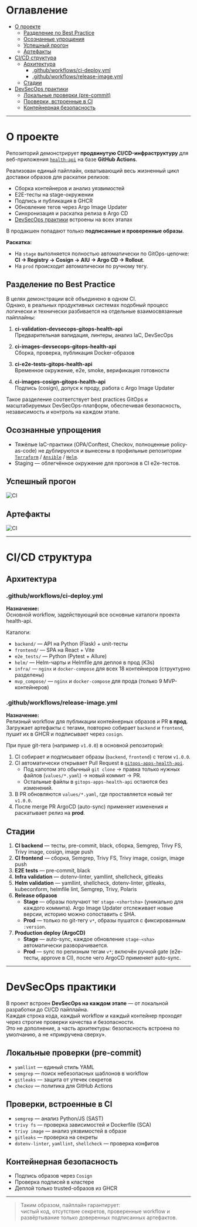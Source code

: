 # Оглавление

- [О проекте](#о-проекте)  
  - [Разделение по Best Practice](#разделение-по-best-practice)  
  - [Осознанные упрощения](#осознанные-упрощения)  
  - [Успешный прогон](#успешный-прогон)  
  - [Артефакты](#артефакты)  
- [CI/CD структура](#cicd-структура)  
  - [Архитектура](#архитектура)  
    - [.github/workflows/ci-deploy.yml](#githubworkflowsci-deployyml)  
    - [.github/workflows/release-image.yml](#githubworkflowsrelease-imageyml)  
  - [Стадии](#стадии)  
- [DevSecOps практики](#devsecops-практики)  
  - [Локальные проверки (pre-commit)](#локальные-проверки-pre-commit)  
  - [Проверки, встроенные в CI](#проверки-встроенные-в-ci)  
  - [Контейнерная безопасность](#контейнерная-безопасность)  

---

# О проекте

Репозиторий демонстрирует **продвинутую CI/CD-инфраструктуру** для веб-приложения [`health-api`](https://github.com/vikgur/health-api-for-microservice-stack) на базе **GitHub Actions**.  

Реализован единый пайплайн, охватывающий весь жизненный цикл доставки образов для раскатки релизов:

- Сборка контейнеров и анализ уязвимостей  
- E2E-тесты на stage-окружении  
- Подпись и публикация в GHCR  
- Обновление тегов через Argo Image Updater  
- Синхронизация и раскатка релиза в Argo CD  
- [DevSecOps практики](#devsecops-практики) встроены на всех этапах  

В продакшен попадают только **подписанные и проверенные образы**.  

**Раскатка:**
- На `stage` выполняется полностью автоматически по GitOps-цепочке:  
**CI → Registry → Cosign → AIU → Argo CD → Rollout**.  
- На `prod` происходит автоматически по ручному тегу.

## Разделение по Best Practice

В целях демонстрации всё объединено в одном CI.  
Однако, в реальных продуктивных системах подобный процесс логически и технически разбивается на отдельные взаимосвязанные пайплайны:

1. **ci-validation-devsecops-gitops-health-api**  
   Предварительная валидация, линтеры, анализ IaC, DevSecOps

2. **ci-images-devsecops-gitops-health-api**  
   Сборка, проверка, публикация Docker-образов

3. **ci-e2e-tests-gitops-health-api**  
   Временное окружение, e2e, smoke, верификация готовности

4. **ci-images-cosign-gitops-health-api**  
   Подпись (cosign), допуск к проду, работа с Argo Image Updater

Такое разделение соответствует best practices GitOps и масштабируемых DevSecOps-платформ, обеспечивая безопасность, независимость и контроль на каждом этапе.

## Осознанные упрощения

- Тяжёлые IaC-практики (OPA/Conftest, Checkov, полноценные policy-as-code) не дублируются и вынесены в профильные репозитории [`Terraform`](https://github.com/vikgur/terraform-yandex-cloud-health-api) / [`Ansible`](https://github.com/vikgur/ansible-gitops-bootstrap-health-api) / [`Helm`](https://github.com/vikgur/helm-blue-green-canary-gitops-health-api).  
- Staging — облегчённое окружение для прогонов в CI e2e-тестов.  

## Успешный прогон

![CI](screenshots/ci.png)  

## Артефакты

![CI](screenshots/ci_artifacts.png) 

---

# CI/CD структура 

## Архитектура 

### .github/workflows/ci-deploy.yml

**Назначение:**  
Основной workflow, задействующий все основные каталоги проекта health-api.

Каталоги:

- `backend/` — API на Python (Flask) + unit-тесты
- `frontend/` — SPA на React + Vite
- `e2e_tests/` — Python (Pytest + Allure)
- `helm/` — Helm-чарты и Helmfile для деплоя в прод (K3s)
- `infra/` — `nginx` и `docker-compose` для всех 18 контейнеров (структурно разделены)
- `mvp_compose/` — `nginx` и `docker-compose` для прода (только 9 MVP-контейнеров)

### .github/workflows/release-image.yml

**Назначение:**  
Релизный workflow для публикации контейнерных образов и PR **в прод**.  
Загружает артефакты с тегами, повторно собирает `backend` и `frontend`, пушит их в GHCR и подписывает через `cosign`. 

При пуше git-тега (например `v1.0.0`) в основной репозиторий:  
1. CI собирает и подписывает образы (`backend`, `frontend`) с тегом `v1.0.0`.  
2. CI автоматически открывает Pull Request в [`gitops-apps-health-api`](https://github.com/vikgur/gitops-apps-health-api).  
   * Под капотом это обычный `git clone` → правка только нужных файлов (`values/*.yaml`) → новый коммит → PR.  
   * Остальные файлы в `gitops-apps-health-api` остаются без изменений.  
3. В PR обновляются `values/*.yaml`, где проставляется новый тег `v1.0.0`.  
4. После merge PR ArgoCD (auto-sync) применяет изменения и раскатывает релиз на **prod**.  

## Стадии

1. **CI backend** — тесты, pre-commit, black, сборка, Semgrep, Trivy FS, Trivy image, cosign, image push  
2. **CI frontend** — сборка, Semgrep, Trivy FS, Trivy image, cosign, image push  
3. **E2E tests** — pre-commit, black  
4. **Infra validation** — dotenv-linter, yamllint, shellcheck, gitleaks  
5. **Helm validation** — yamllint, shellcheck, dotenv-linter, gitleaks, kubeconform, helmfile lint, Semgrep, Trivy, Polaris  
6. **Release образов**  
   * **Stage** — образы получают тег `stage-<shortsha>` (уникально для каждого коммита). Argo Image Updater отслеживает новые версии, историю можно сопоставить с SHA.  
   * **Prod** — только по git-тегу `v*`, образы пушатся с фиксированным `:version`.  
7. **Production deploy (ArgoCD)**  
   * **Stage** — auto-sync, каждое обновление `stage-<sha>` автоматически разворачивается.  
   * **Prod** — sync по релизным тегам `v*`; включён ручной gate (e2e-тесты, approve в CI), после чего ArgoCD применяет auto-sync.  

---

# DevSecOps практики

В проект встроен **DevSecOps на каждом этапе** — от локальной разработки до CI/CD пайплайна.  
Каждая строка кода, каждый workflow и каждый контейнер проходят через строгие проверки качества и безопасности.  
Это не дополнение, а часть архитектуры: безопасность встроена по умолчанию, а не «прикручена сверху».  

## Локальные проверки (pre-commit)

- `yamllint` — единый стиль YAML  
- `semgrep` — поиск небезопасных шаблонов в workflow  
- `gitleaks` — защита от утечек секретов  
- `checkov` — политика для GitHub Actions  

## Проверки, встроенные в CI

- `semgrep` — анализ Python/JS (SAST)
- `trivy fs` — проверка зависимостей и Dockerfile (SCA)
- `trivy image` — анализ уязвимостей в образе
- `gitleaks` — проверка на секреты
- `dotenv-linter`, `yamllint`, `shellcheck` — проверка конфигов

## Контейнерная безопасность

- Подпись образов через `Cosign`  
- Проверка подписей в кластере  
- Деплой только trusted-образов из GHCR  

---

> Таким образом, пайплайн гарантирует:  
> чистый код, отсутствие секретов, проверенные workflow и развёртывание только доверенных подписанных артефактов.
